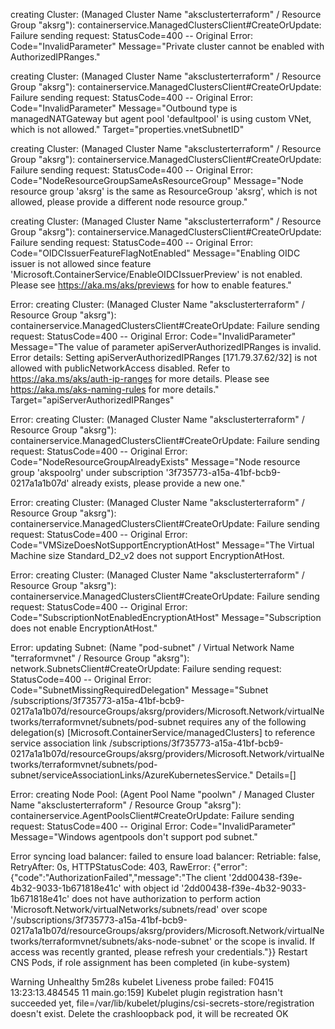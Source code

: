 creating Cluster: (Managed Cluster Name "aksclusterterraform" / Resource Group "aksrg"): containerservice.ManagedClustersClient#CreateOrUpdate: Failure sending request: StatusCode=400 -- Original Error: Code="InvalidParameter" Message="Private cluster cannot be enabled with AuthorizedIPRanges."

creating Cluster: (Managed Cluster Name "aksclusterterraform" / Resource Group "aksrg"): containerservice.ManagedClustersClient#CreateOrUpdate: Failure sending request: StatusCode=400 -- Original Error: Code="InvalidParameter" Message="Outbound type is managedNATGateway but agent pool 'defaultpool' is using custom VNet, which is not allowed." Target="properties.vnetSubnetID"

creating Cluster: (Managed Cluster Name "aksclusterterraform" / Resource Group "aksrg"): containerservice.ManagedClustersClient#CreateOrUpdate: Failure sending request: StatusCode=400 -- Original Error: Code="NodeResourceGroupSameAsResourceGroup" Message="Node resource group 'aksrg' is the same as ResourceGroup 'aksrg', which is not allowed, please provide a different node resource group."

creating Cluster: (Managed Cluster Name "aksclusterterraform" / Resource Group "aksrg"): containerservice.ManagedClustersClient#CreateOrUpdate: Failure sending request: StatusCode=400 -- Original Error: Code="OIDCIssuerFeatureFlagNotEnabled" Message="Enabling OIDC issuer is not allowed since feature 'Microsoft.ContainerService/EnableOIDCIssuerPreview' is not enabled. Please see https://aka.ms/aks/previews for how to enable features."

Error: creating Cluster: (Managed Cluster Name "aksclusterterraform" / Resource Group "aksrg"): containerservice.ManagedClustersClient#CreateOrUpdate: Failure sending request: StatusCode=400 -- Original Error: Code="InvalidParameter" Message="The value of parameter apiServerAuthorizedIPRanges is invalid. Error details: Setting apiServerAuthorizedIPRanges [171.79.37.62/32] is not allowed with publicNetworkAccess disabled. Refer to https://aka.ms/aks/auth-ip-ranges for more details. Please see https://aka.ms/aks-naming-rules for more details." Target="apiServerAuthorizedIPRanges"

Error: creating Cluster: (Managed Cluster Name "aksclusterterraform" / Resource Group "aksrg"): containerservice.ManagedClustersClient#CreateOrUpdate: Failure sending request: StatusCode=400 -- Original Error: Code="NodeResourceGroupAlreadyExists" Message="Node resource group 'akspoolrg' under subscription '3f735773-a15a-41bf-bcb9-0217a1a1b07d' already exists, please provide a new one."

Error: creating Cluster: (Managed Cluster Name "aksclusterterraform" / Resource Group "aksrg"): containerservice.ManagedClustersClient#CreateOrUpdate: Failure sending request: StatusCode=400 -- Original Error: Code="VMSizeDoesNotSupportEncryptionAtHost" Message="The Virtual Machine size Standard_D2_v2 does not support EncryptionAtHost.

Error: creating Cluster: (Managed Cluster Name "aksclusterterraform" / Resource Group "aksrg"): containerservice.ManagedClustersClient#CreateOrUpdate: Failure sending request: StatusCode=400 -- Original Error: Code="SubscriptionNotEnabledEncryptionAtHost" Message="Subscription does not enable EncryptionAtHost."

Error: updating Subnet: (Name "pod-subnet" / Virtual Network Name "terraformvnet" / Resource Group "aksrg"): network.SubnetsClient#CreateOrUpdate: Failure sending request: StatusCode=400 -- Original Error: Code="SubnetMissingRequiredDelegation" Message="Subnet /subscriptions/3f735773-a15a-41bf-bcb9-0217a1a1b07d/resourceGroups/aksrg/providers/Microsoft.Network/virtualNetworks/terraformvnet/subnets/pod-subnet requires any of the following delegation(s) [Microsoft.ContainerService/managedClusters] to reference service association link /subscriptions/3f735773-a15a-41bf-bcb9-0217a1a1b07d/resourceGroups/aksrg/providers/Microsoft.Network/virtualNetworks/terraformvnet/subnets/pod-subnet/serviceAssociationLinks/AzureKubernetesService." Details=[]

Error: creating Node Pool: (Agent Pool Name "poolwn" / Managed Cluster Name "aksclusterterraform" / Resource Group "aksrg"): containerservice.AgentPoolsClient#CreateOrUpdate: Failure sending request: StatusCode=400 -- Original Error: Code="InvalidParameter" Message="Windows agentpools don't support pod subnet."

Error syncing load balancer: failed to ensure load balancer: Retriable: false, RetryAfter: 0s, HTTPStatusCode: 403, RawError: {"error":{"code":"AuthorizationFailed","message":"The client '2dd00438-f39e-4b32-9033-1b671818e41c' with object id '2dd00438-f39e-4b32-9033-1b671818e41c' does not have authorization to perform action 'Microsoft.Network/virtualNetworks/subnets/read' over scope '/subscriptions/3f735773-a15a-41bf-bcb9-0217a1a1b07d/resourceGroups/aksrg/providers/Microsoft.Network/virtualNetworks/terraformvnet/subnets/aks-node-subnet' or the scope is invalid. If access was recently granted, please refresh your credentials."}}
        Restart CNS Pods, if role assignment has been completed (in kube-system)


Warning  Unhealthy  5m28s                  kubelet            Liveness probe failed: F0415 13:23:13.484545      11 main.go:159] Kubelet plugin registration hasn't succeeded yet, file=/var/lib/kubelet/plugins/csi-secrets-store/registration doesn't exist.
        Delete the crashloopback pod, it will be recreated OK
